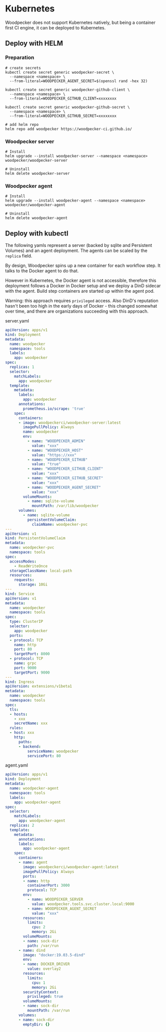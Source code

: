 # Kubernetes

Woodpecker does not support Kubernetes natively, but being a container first CI engine, it can be deployed to Kubernetes.

## Deploy with HELM

### Preparation

```shell
# create secrets
kubectl create secret generic woodpecker-secret \
  --namespace <namespace> \
  --from-literal=WOODPECKER_AGENT_SECRET=$(openssl rand -hex 32)

kubectl create secret generic woodpecker-github-client \
  --namespace <namespace> \
  --from-literal=WOODPECKER_GITHUB_CLIENT=xxxxxxxx

kubectl create secret generic woodpecker-github-secret \
  --namespace <namespace> \
  --from-literal=WOODPECKER_GITHUB_SECRET=xxxxxxxx

# add helm repo
helm repo add woodpecker https://woodpecker-ci.github.io/
```

### Woodpecker server

```shell
# Install
helm upgrade --install woodpecker-server --namespace <namespace> woodpecker/woodpecker-server

# Uninstall
helm delete woodpecker-server
```

### Woodpecker agent

```shell
# Install
helm upgrade --install woodpecker-agent --namespace <namespace> woodpecker/woodpecker-agent

# Uninstall
helm delete woodpecker-agent
```

## Deploy with kubectl

The following yamls represent a server (backed by sqlite and Persistent Volumes) and an agent deployment. The agents can be scaled by the `replica` field.

By design, Woodpecker spins up a new container for each workflow step. It talks to the Docker agent to do that.

However in Kubernetes, the Docker agent is not accessible, therefore this deployment follows a Docker in Docker setup and we deploy a DinD sidecar with the agent.
Build step containers are started up within the agent pod.

Warning: this approach requires `privileged` access. Also DinD's reputation hasn't been too high in the early days of Docker - this changed somewhat over time, and there are organizations succeeding with this approach.

server.yaml
```yaml
apiVersion: apps/v1
kind: Deployment
metadata:
  name: woodpecker
  namespace: tools
  labels:
    app: woodpecker
spec:
  replicas: 1
  selector:
    matchLabels:
      app: woodpecker
  template:
    metadata:
      labels:
        app: woodpecker
      annotations:
        prometheus.io/scrape: 'true'
    spec:
      containers:
      - image: woodpeckerci/woodpecker-server:latest
        imagePullPolicy: Always
        name: woodpecker
        env:
          - name: "WOODPECKER_ADMIN"
            value: "xxx"
          - name: "WOODPECKER_HOST"
            value: "https://xxx"
          - name: "WOODPECKER_GITHUB"
            value: "true"
          - name: "WOODPECKER_GITHUB_CLIENT"
            value: "xxx"
          - name: "WOODPECKER_GITHUB_SECRET"
            value: "xxx"
          - name: "WOODPECKER_AGENT_SECRET"
            value: "xxx"
        volumeMounts:
          - name: sqlite-volume
            mountPath: /var/lib/woodpecker
      volumes:
        - name: sqlite-volume
          persistentVolumeClaim:
            claimName: woodpecker-pvc
---
apiVersion: v1
kind: PersistentVolumeClaim
metadata:
  name: woodpecker-pvc
  namespace: tools
spec:
  accessModes:
    - ReadWriteOnce
  storageClassName: local-path
  resources:
    requests:
      storage: 10Gi
---
kind: Service
apiVersion: v1
metadata:
  name: woodpecker
  namespace: tools
spec:
  type: ClusterIP
  selector:
    app: woodpecker
  ports:
  - protocol: TCP
    name: http
    port: 80
    targetPort: 8000
  - protocol: TCP
    name: grpc
    port: 9000
    targetPort: 9000
---
kind: Ingress
apiVersion: extensions/v1beta1
metadata:
  name: woodpecker
  namespace: tools
spec:
  tls:
  - hosts:
    - xxx
    secretName: xxx
  rules:
  - host: xxx
    http:
      paths:
      - backend:
          serviceName: woodpecker
          servicePort: 80
```

agent.yaml
```yaml
apiVersion: apps/v1
kind: Deployment
metadata:
  name: woodpecker-agent
  namespace: tools
  labels:
    app: woodpecker-agent
spec:
  selector:
    matchLabels:
      app: woodpecker-agent
  replicas: 2
  template:
    metadata:
      annotations:
      labels:
        app: woodpecker-agent
    spec:
      containers:
      - name: agent
        image: woodpeckerci/woodpecker-agent:latest
        imagePullPolicy: Always
        ports:
        - name: http
          containerPort: 3000
          protocol: TCP
        env:
          - name: WOODPECKER_SERVER
            value: woodpecker.tools.svc.cluster.local:9000
          - name: WOODPECKER_AGENT_SECRET
            value: "xxx"
        resources:
          limits:
            cpu: 2
            memory: 2Gi
        volumeMounts:
        - name: sock-dir
          path: /var/run
      - name: dind
        image: "docker:19.03.5-dind"
        env:
        - name: DOCKER_DRIVER
          value: overlay2
        resources:
          limits:
            cpu: 1
            memory: 2Gi
        securityContext:
          privileged: true
        volumeMounts:
        - name: sock-dir
          mountPath: /var/run
      volumes:
      - name: sock-dir
        emptyDir: {}
```

